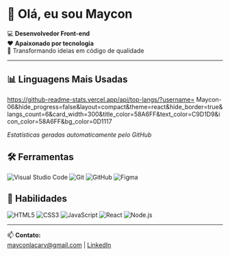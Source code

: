 # 👋 Olá, eu sou Maycon

💻 **Desenvolvedor Front-end**  
❤️ **Apaixonado por tecnologia**  
🚀 Transformando ideias em código de qualidade  

---

## 📊 Linguagens Mais Usadas

https://github-readme-stats.vercel.app/api/top-langs/?username=
Maycon-06&hide_progress=false&layout=compact&theme=react&hide_border=true&langs_count=6&card_width=300&title_color=58A6FF&text_color=C9D1D9&icon_color=58A6FF&bg_color=0D1117

*Estatísticas geradas automaticamente pelo GitHub*

## 🛠 Ferramentas

![Visual Studio Code](https://img.shields.io/badge/-VSCode-007ACC?logo=visualstudiocode&logoColor=black)
![Git](https://img.shields.io/badge/-Git-F05032?logo=git&logoColor=black)
![GitHub](https://img.shields.io/badge/-GitHub-181717?logo=github&logoColor=black)
![Figma](https://img.shields.io/badge/-Figma-F24E1E?logo=figma&logoColor=black)

## 🚀 Habilidades

![HTML5](https://img.shields.io/badge/-HTML5-E34F26?logo=html5&logoColor=black)
![CSS3](https://img.shields.io/badge/-CSS3-1572B6?logo=css3&logoColor=black)
![JavaScript](https://img.shields.io/badge/-JavaScript-F7DF1E?logo=javascript&logoColor=black)
![React](https://img.shields.io/badge/-React-61DAFB?logo=react&logoColor=black)
![Node.js](https://img.shields.io/badge/-Node.js-339933?logo=nodedotjs&logoColor=black)

---

📫 **Contato:**  
[mayconlacarv@gmail.com](mailto:mayconlacarv@gmail.com) | 
[LinkedIn](https://linkedin.com/in/maycon-lagos-de-carvalho-0ab678346)
